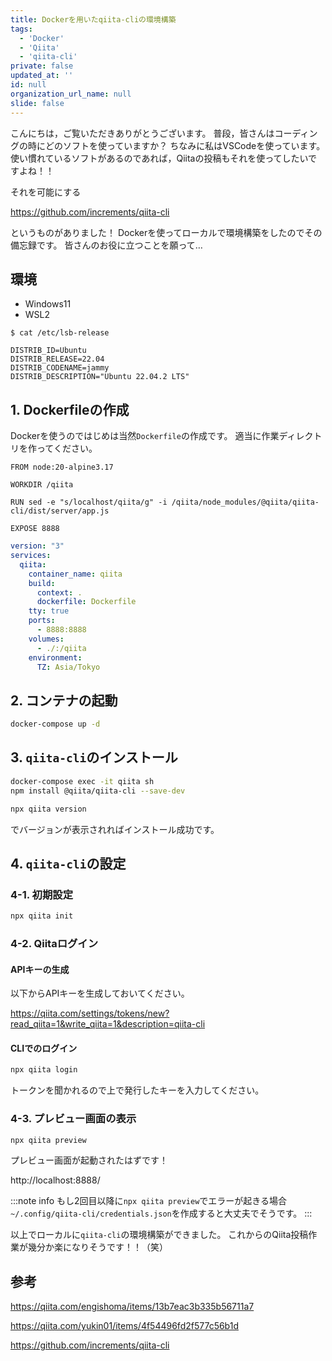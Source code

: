 ```yaml
---
title: Dockerを用いたqiita-cliの環境構築
tags:
  - 'Docker'
  - 'Qiita'
  - 'qiita-cli'
private: false
updated_at: ''
id: null
organization_url_name: null
slide: false
---
```


こんにちは，ご覧いただきありがとうございます。
普段，皆さんはコーディングの時にどのソフトを使っていますか？
ちなみに私はVSCodeを使っています。
使い慣れているソフトがあるのであれば，Qiitaの投稿もそれを使ってしたいですよね！！

それを可能にする

https://github.com/increments/qiita-cli

というものがありました！
Dockerを使ってローカルで環境構築をしたのでその備忘録です。
皆さんのお役に立つことを願って…

## 環境

- Windows11
- WSL2

```bash:wsl2
$ cat /etc/lsb-release

DISTRIB_ID=Ubuntu
DISTRIB_RELEASE=22.04
DISTRIB_CODENAME=jammy
DISTRIB_DESCRIPTION="Ubuntu 22.04.2 LTS"
```

## 1. Dockerfileの作成

Dockerを使うのではじめは当然`Dockerfile`の作成です。
適当に作業ディレクトリを作ってください。

```Dockerfile:Dockerfile
FROM node:20-alpine3.17

WORKDIR /qiita

RUN sed -e "s/localhost/qiita/g" -i /qiita/node_modules/@qiita/qiita-cli/dist/server/app.js

EXPOSE 8888
```

```yaml:docker-compose.yml
version: "3"
services:
  qiita:
    container_name: qiita
    build:
      context: .
      dockerfile: Dockerfile
    tty: true
    ports:
      - 8888:8888
    volumes:
      - ./:/qiita
    environment:
      TZ: Asia/Tokyo
```

## 2. コンテナの起動

```bash
docker-compose up -d
```

## 3. `qiita-cli`のインストール

```bash
docker-compose exec -it qiita sh
npm install @qiita/qiita-cli --save-dev
```

```bash
npx qiita version
```

でバージョンが表示されればインストール成功です。

## 4. `qiita-cli`の設定

### 4-1. 初期設定

```bash
npx qiita init
```

### 4-2. Qiitaログイン

#### APIキーの生成

以下からAPIキーを生成しておいてください。

https://qiita.com/settings/tokens/new?read_qiita=1&write_qiita=1&description=qiita-cli

#### CLIでのログイン

```bash
npx qiita login
```

トークンを聞かれるので上で発行したキーを入力してください。

### 4-3. プレビュー画面の表示

```bash
npx qiita preview
```

プレビュー画面が起動されたはずです！

http://localhost:8888/

:::note info
もし2回目以降に`npx qiita preview`でエラーが起きる場合
`~/.config/qiita-cli/credentials.json`を作成すると大丈夫でそうです。
:::

以上でローカルに`qiita-cli`の環境構築ができました。
これからのQiita投稿作業が幾分か楽になりそうです！！（笑）

## 参考

https://qiita.com/engishoma/items/13b7eac3b335b56711a7

https://qiita.com/yukin01/items/4f54496fd2f577c56b1d

https://github.com/increments/qiita-cli
